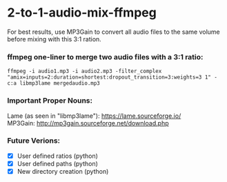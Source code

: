 # 2-to-1-audio-mix-ffmpeg

For best results, use MP3Gain to convert all audio files to the same volume before
mixing with this 3:1 ration.

### ffmpeg one-liner to merge two audio files with a 3:1 ratio:
`ffmpeg -i audio1.mp3 -i audio2.mp3 -filter_complex "amix=inputs=2:duration=shortest:dropout_transition=3:weights=3 1" -c:a libmp3lame mergedaudio.mp3`

### Important Proper Nouns:
Lame (as seen in "libmp3lame"): https://lame.sourceforge.io/  
MP3Gain: http://mp3gain.sourceforge.net/download.php

### Future Verions:
- [x] User defined ratios (python)  
- [x] User defined paths (python)  
- [x] New directory creation (python)  

